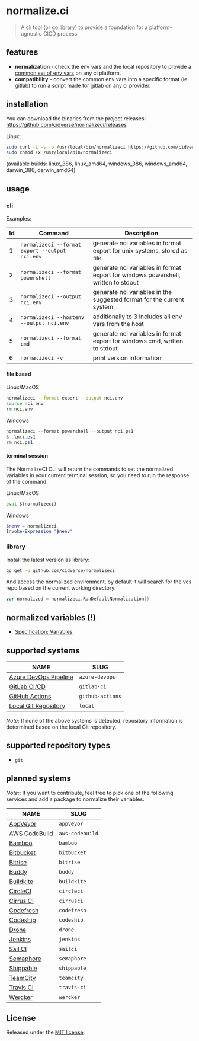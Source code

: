 # normalize.ci

> A cli tool (or go library) to provide a foundation for a platform-agnostic CICD process.

## features

- **normalization** - check the env vars and the local repository to provide a [common set of env vars](docs/spec/variables.md) on any ci platform.
- **compatibility** - convert the common env vars into a specific format (ie. gitlab) to run a script made for gitlab on any ci provider.

## installation

You can download the binaries from the project releases: https://github.com/cidverse/normalizeci/releases

Linux:
```bash
sudo curl -L -s -o /usr/local/bin/normalizeci https://github.com/cidverse/normalizeci/releases/download/v1.0.0/linux_amd64
sudo chmod +x /usr/local/bin/normalizeci
```

(available builds: linux_386, linux_amd64, windows_386, windows_amd64, darwin_386, darwin_amd64)

## usage

### cli

Examples:

| Id  | Command                                        | Description                                                                       |
|-----|------------------------------------------------|-----------------------------------------------------------------------------------|
| 1   | `normalizeci --format export --output nci.env` | generate nci variables in format export for unix systems, stored as file          |
| 2   | `normalizeci --format powershell`              | generate nci variables in format export for windows powershell, written to stdout |
| 3   | `normalizeci --output nci.env`                 | generate nci variables in the suggested format for the current system             |
| 4   | `normalizeci --hostenv --output nci.env`       | additionally to 3 includes all env vars from the host                             |
| 5   | `normalizeci --format cmd`                     | generate nci variables in format export for windows cmd, written to stdout        |
| 6   | `normalizeci -v`                               | print version information                                                         |

#### file based

Linux/MacOS

```bash
normalizeci --format export --output nci.env
source nci.env
rm nci.env
```

Windows

```powershell
normalizeci --format powershell --output nci.ps1
& .\nci.ps1
rm nci.ps1
```

#### terminal session

The NormalizeCI CLI will return the commands to set the normalized variables in your current terminal session, so you need to run the response of the command.

Linux/MacOS

```bash
eval $(normalizeci)
```

Windows

```powershell
$nenv = normalizeci
Invoke-Expression "$nenv"
```

### library

Install the latest version as library:

```bash
go get -u github.com/cidverse/normalizeci
```

And access the normalized environment, by default it will search for the vcs repo based on the current working directory.

```go
var normalized = normalizeci.RunDefaultNormalization()
```

## normalized variables (!)

- [Specification: Variables](docs/spec/variables.md)

## supported systems

| NAME                                               | SLUG             |
|----------------------------------------------------|------------------|
| [Azure DevOps Pipeline](pkg/azuredevops/README.md) | `azure-devops`   |
| [GitLab CI/CD](pkg/gitlabci/README.md)             | `gitlab-ci`      |
| [GitHub Actions](pkg/githubactions/README.md)      | `github-actions` |
| [Local Git Repository](pkg/localgit/README.md)     | `local`          |

*Note:* If none of the above systems is detected, repository information is determined based on the local Git repository.

## supported repository types

- `git`

## planned systems

*Note:*: If you want to contribute, feel free to pick one of the following services and add a package to normalize their variables.

| NAME                                            | SLUG            |
|-------------------------------------------------|-----------------|
| [AppVeyor](pkg_wip/appveyor/README.md)          | `appveyor`      |
| [AWS CodeBuild](pkg_wip/awscodebuild/README.md) | `aws-codebuild` |
| [Bamboo](pkg_wip/bamboo/README.md)              | `bamboo`        |
| [Bitbucket](pkg_wip/bitbucket/README.md)        | `bitbucket`     |
| [Bitrise](pkg_wip/bitrise/README.md)            | `bitrise`       |
| [Buddy](pkg_wip/buddy/README.md)                | `buddy`         |
| [Buildkite](pkg_wip/buildkite/README.md)        | `buildkite`     |
| [CircleCI](pkg_wip/circleci/README.md)          | `circleci`      |
| [Cirrus CI](pkg_wip/cirrusci/README.md)         | `cirrusci`      |
| [Codefresh](pkg_wip/codefresh/README.md)        | `codefresh`     |
| [Codeship](pkg_wip/codeship/README.md)          | `codeship`      |
| [Drone](pkg_wip/drone/README.md)                | `drone`         |
| [Jenkins](pkg_wip/jenkins/README.md)            | `jenkins`       |
| [Sail CI](pkg_wip/sailci/README.md)             | `sailci`        |
| [Semaphore](pkg_wip/semaphore/README.md)        | `semaphore`     |
| [Shippable](pkg_wip/shippable/README.md)        | `shippable`     |
| [TeamCity](pkg_wip/teamcity/README.md)          | `teamcity`      |
| [Travis CI](pkg_wip/travisci/README.md)         | `travis-ci`     |
| [Wercker](pkg_wip/wercker/README.md)            | `wercker`       |

## License

Released under the [MIT license](./LICENSE).

